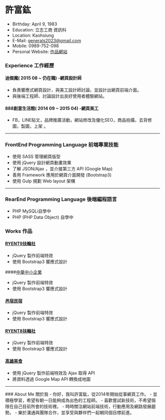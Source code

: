 # 許富鈜
- Birthday: April 9, 1983
- Education: 立志工商 資訊科
- Location: Kaohsiung
- E-Mail: generals2023@gmail.com
- Mobile: 0989-752-098
- Personal Website: <a href="http://generals.clouds.twgogo.org/wj1_1/" target="_blank">作品網站</a>
### Experience 工作經歷

#### 迪傑魔( 2015 08 ~ 仍在職) -網頁設計師
- 負責響應式網頁設計，與美工設計師討論，並設計出網頁前端介面。
- 與後端工程師、討論設計出良好使用者體驗網站。

#### 888創意生活館( 2014 09 ~ 2015 04) -網頁美工
- FB，LINE貼文，品牌推廣活動，網站修改及優化SEO，商品拍攝，去背修圖，製圖，上架 。
----------------------------------- 
### FrontEnd Programming Language 前端專業技能
- 使用 SASS 管理網頁版型
- 使用 jQuery 設計網頁動畫效果
- 了解 JSON/Ajax ，並介接第三方 API (Google Map)
- 善用 Framework 應用於網頁介面開發 (Bootstrap3)
- 使用 Gulp 規劃 Web layout 架構
 
 ----------------------------------- 
### RearEnd Programming Language 後端編程語言
 - PHP MySQLi自學中
 - PHP (PHP Data Object) 自學中
 

### Works 作品

#### <a href="http://generals.clouds.twgogo.org/ryent9/" target="_blank">RYENT9扶輪社</a>
 - jQuery 製作前端特效
 - 使用 Bootstrap3 響應式設計
 
####<a href="http://generals.clouds.twgogo.org/citma/" target="_blank">中華中小企業</a>
 - jQuery 製作前端特效
 - 使用 Bootstrap3 響應式設計
 
#### <a href="http://generals.clouds.twgogo.org/xshtec/" target="_blank">邑宿民宿</a>
 - jQuery 製作前端特效
 - 使用 Bootstrap3 響應式設計
 
#### <a href="http://generals.clouds.twgogo.org/ryent8/" target="_blank">RYENT8扶輪社</a>
 - jQuery 製作前端特效
 - 使用 Bootstrap3 響應式設計
  
#### <a href="http://generals.clouds.twgogo.org/google_map/" target="_blank">高雄美食</a>
 - 使用 jQuery 製作前端特效及 Ajax 取得 API
 - 將資料透過 Google Map API 轉換成地圖


<hr>
### About Me 關於我
 - 你好，我叫許富鈜，從2014年開始從事網頁工作。
 - 並積極學習，希望有朝一日能夠成為出色的工程師。 
 - 喜歡嘗試新技術，不希望侷限在自己目前所會的技術裡。 
 - 時時關注網站前端技術，行動應用及網路發展趨勢。
 - 樂於溝通與團隊合作，並享受與夥伴們一起朝同個目標前進。
